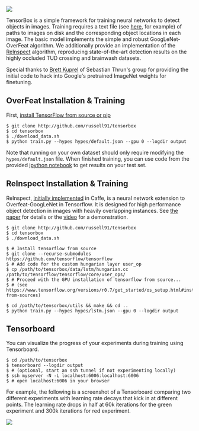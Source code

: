 <img src=http://russellsstewart.com/s/tensorbox/tensorbox_output.jpg></img>

TensorBox is a simple framework for training neural networks to detect objects in images. 
Training requires a text file (see [here](http://russellsstewart.com/s/tensorbox/brainwash_test.txt), for example)
of paths to images on disk and the corresponding object locations in each image.
The basic model implements the simple and robust GoogLeNet-OverFeat algorithm. We additionally provide an implementation of the 
[ReInspect](https://github.com/Russell91/ReInspect/)
algorithm, reproducing state-of-the-art detection results on the highly occluded TUD crossing and brainwash datasets. 

Special thanks to [Brett Kuprel](http://stanford.edu/~kuprel/) of Sebastian Thrun's group for providing the initial code
to hack into Google's pretrained ImageNet weights for finetuning.

## OverFeat Installation & Training
First, [install TensorFlow from source or pip](https://www.tensorflow.org/versions/r0.7/get_started/os_setup.html#pip-installation)
    
    $ git clone http://github.com/russell91/tensorbox
    $ cd tensorbox
    $ ./download_data.sh
    $ python train.py --hypes hypes/default.json --gpu 0 --logdir output

Note that running on your own dataset should only require modifying the `hypes/default.json` file. 
When finished training, you can use code from the provided 
[ipython notebook](https://github.com/Russell91/tensorbox/blob/master/evaluate.ipynb)
to get results on your test set.

## ReInspect Installation & Training

ReInspect, [initially implemented](https://github.com/Russell91/ReInspect) in Caffe,
is a neural network extension to Overfeat-GoogLeNet in Tensorflow.
It is designed for high performance object detection in images with heavily overlapping instances.
See <a href="http://arxiv.org/abs/1506.04878" target="_blank">the paper</a> for details or the <a href="https://www.youtube.com/watch?v=QeWl0h3kQ24" target="_blank">video</a> for a demonstration.

    $ git clone http://github.com/russell91/tensorbox
    $ cd tensorbox
    $ ./download_data.sh
    
    $ # Install tensorflow from source
    $ git clone --recurse-submodules https://github.com/tensorflow/tensorflow
    $ # Add code for the custom hungarian layer user_op
    $ cp /path/to/tensorbox/data/lstm/hungarian.cc /path/to/tensorflow/tensorflow/core/user_ops/
    $ # Proceed with the GPU installation of tensorflow from source...
    $ # (see https://www.tensorflow.org/versions/r0.7/get_started/os_setup.html#installing-from-sources)

    $ cd /path/to/tensorbox/utils && make && cd ..
    $ python train.py --hypes hypes/lstm.json --gpu 0 --logdir output

## Tensorboard

You can visualize the progress of your experiments during training using Tensorboard.

    $ cd /path/to/tensorbox
    $ tensorboard --logdir output
    $ # (optional, start an ssh tunnel if not experimenting locally)
    $ ssh myserver -N -L localhost:6006:localhost:6006
    $ # open localhost:6006 in your browser
    
For example, the following is a screenshot of a Tensorboard comparing two different experiments with learning rate decays that kick in at different points. The learning rate drops in half at 60k iterations for the green experiment and 300k iterations for red experiment.
    
<img src=http://russellsstewart.com/s/tensorbox/tensorboard_loss.png></img>
